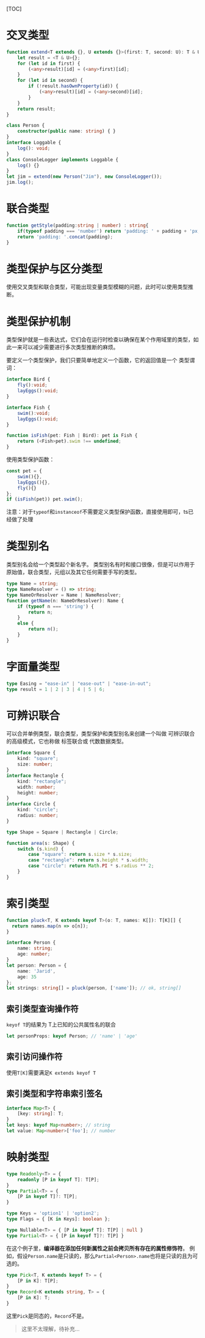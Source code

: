 [TOC]

# 交叉类型
```ts
function extend<T extends {}, U extends {}>(first: T, second: U): T & U {
    let result = <T & U>{};
    for (let id in first) {
        (<any>result)[id] = (<any>first)[id];
    }
    for (let id in second) {
        if (!result.hasOwnProperty(id)) {
            (<any>result)[id] = (<any>second)[id];
        }
    }
    return result;
}

class Person {
    constructor(public name: string) { }
}
interface Loggable {
    log(): void;
}
class ConsoleLogger implements Loggable {
    log() {}
}
let jim = extend(new Person("Jim"), new ConsoleLogger());
jim.log();
```

# 联合类型
```ts
function getStyle(padding:string | number) : string{
    if(typeof padding === 'number') return 'padding: ' + padding + 'px;';
    return 'padding: '.concat(padding);
}
```

# 类型保护与区分类型
使用交叉类型和联合类型，可能出现变量类型模糊的问题，此时可以使用类型推断。

# 类型保护机制
类型保护就是一些表达式，它们会在运行时检查以确保在某个作用域里的类型，如此一来可以减少需要进行多次类型推断的麻烦。
 
要定义一个类型保护，我们只要简单地定义一个函数，它的返回值是一个 类型谓词：
```ts
interface Bird {
    fly():void;
    layEggs():void;
}

interface Fish {
    swim():void;
    layEggs():void;
}

function isFish(pet: Fish | Bird): pet is Fish {
    return (<Fish>pet).swim !== undefined;
}
```

使用类型保护函数：
```ts
const pet = {
    swim(){},
    layEggs(){},
    fly(){}
};
if (isFish(pet)) pet.swim();
```

注意：对于`typeof`和`instanceof`不需要定义类型保护函数，直接使用即可，ts已经做了处理

# 类型别名
类型别名会给一个类型起个新名字。 类型别名有时和接口很像，但是可以作用于原始值，联合类型，元组以及其它任何需要手写的类型。
```ts
type Name = string;
type NameResolver = () => string;
type NameOrResolver = Name | NameResolver;
function getName(n: NameOrResolver): Name {
    if (typeof n === 'string') {
        return n;
    }
    else {
        return n();
    }
}
```

# 字面量类型
```ts
type Easing = "ease-in" | "ease-out" | "ease-in-out";
type result = 1 | 2 | 3 | 4 | 5 | 6;
```

# 可辨识联合
可以合并单例类型，联合类型，类型保护和类型别名来创建一个叫做 可辨识联合的高级模式，它也称做 标签联合或 代数数据类型。
```ts
interface Square {
    kind: "square";
    size: number;
}
interface Rectangle {
    kind: "rectangle";
    width: number;
    height: number;
}
interface Circle {
    kind: "circle";
    radius: number;
}

type Shape = Square | Rectangle | Circle;

function area(s: Shape) {
    switch (s.kind) {
        case "square": return s.size * s.size;
        case "rectangle": return s.height * s.width;
        case "circle": return Math.PI * s.radius ** 2;
    }
}
```

# 索引类型
```ts
function pluck<T, K extends keyof T>(o: T, names: K[]): T[K][] {
  return names.map(n => o[n]);
}

interface Person {
    name: string;
    age: number;
}
let person: Person = {
    name: 'Jarid',
    age: 35
};
let strings: string[] = pluck(person, ['name']); // ok, string[]
```

## 索引类型查询操作符
`keyof T`的结果为 T上已知的公共属性名的联合
```ts
let personProps: keyof Person; // 'name' | 'age'
```

## 索引访问操作符
使用`T[K]`需要满足`K extends keyof T`

## 索引类型和字符串索引签名
```ts
interface Map<T> {
    [key: string]: T;
}
let keys: keyof Map<number>; // string
let value: Map<number>['foo']; // number
```

# 映射类型
```ts
type Readonly<T> = {
    readonly [P in keyof T]: T[P];
}
type Partial<T> = {
    [P in keyof T]?: T[P];
}

type Keys = 'option1' | 'option2';
type Flags = { [K in Keys]: boolean };

type Nullable<T> = { [P in keyof T]: T[P] | null }
type Partial<T> = { [P in keyof T]?: T[P] }
```
在这个例子里，**编译器在添加任何新属性之前会拷贝所有存在的属性修饰符**。 例如，假设`Person.name`是只读的，那么`Partial<Person>.name`也将是只读的且为可选的。

```ts
type Pick<T, K extends keyof T> = {
    [P in K]: T[P];
}
type Record<K extends string, T> = {
    [P in K]: T;
}
```
这里`Pick`是同态的，`Record`不是。
> 这里不太理解，待补充...
